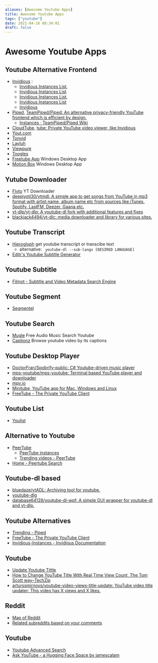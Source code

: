 ```yaml
---
aliases: [Awesome Youtube Apps]
title: Awesome Youtube Apps
tags: ["youtube"]
date: 2021-04-16 08:34:01
draft: false
---
```


# Awesome Youtube Apps

## Youtube Alternative Frontend

- [Invidious](https://invidio.us/) :
    - [Invidious Instances List](https://instances.invidio.us/),
    - [Invidious Instances List](https://redirect.invidious.io/)
    - [Invidious Instances List](https://github.com/iv-org/invidious/wiki/Invidious-Instances),
    - [Invidious Instances List](https://github.com/iv-org/documentation/blob/master/Invidious-Instances.md)
    - [Invidious](https://invidious.tube/feed/popular)
- [Piped](https://piped.kavin.rocks/), [TeamPiped/Piped: An alternative privacy-friendly YouTube frontend which is efficient by design.](https://github.com/TeamPiped/Piped)
    - [Instances · TeamPiped/Piped Wiki](https://github.com/TeamPiped/Piped/wiki/Instances)
- [CloudTube](https://tube.cadence.moe/), [tube: Private YouTube video viewer, like Invidious](https://sr.ht/~cadence/tube/)
- [Yout.com](https://yout.com/)
- [Tonvid](http://www.tonvid.com/)
- [Layluh](https://www.layluh.com/)
- [Viewpure](https://www.viewpure.com/)
- [Toogles](https://toogl.es/)
- [Freetube App](https://freetubeapp.io) Windows Desktop App
- [Motion Box](https://www.viewpure.com/) Windows Desktop App

## Yutube Downloader

- [Flvto](https://flvto.video/) YT Downloader
- [deepjyoti30/ytmdl: A simple app to get songs from YouTube in mp3 format with artist name, album name etc from sources like iTunes, Spotify, LastFM, Deezer, Gaana etc.](https://github.com/deepjyoti30/ytmdl)
- [yt-dlp/yt-dlp: A youtube-dl fork with additional features and fixes](https://github.com/yt-dlp/yt-dlp)
- [blackjack4494/yt-dlc: media downloader and library for various sites.](https://github.com/blackjack4494/yt-dlc)

## Youtube Transcript

- [Hieroglyph](https://hierogly.ph/) get youtube transcript or transcibe text
    - alternative: ` youtube-dl --sub-langs [DESIRED LANGUAGE]`
- [Editr's Youtube Subtitle Generator](https://www.editr.io/beta)

## Youtube Subtitle

- [Filmot - Subtitle and Video Metadata Search Engine](https://filmot.com/)

## Youtube Segment

- [Segmentel](http://www.segmentel.com/)

## Youtube Search

- [Mugle](http://mugle.io/) Free Audio Music Search Youtube
- [Captionz](https://pnlpal.dev/captionz) Browse youtube video by its captions

## Youtube Desktop Player

- [DoctorFran/Spobrify-public: C# Youtube-driven music player](https://github.com/DoctorFran/Spobrify-public)
- [mps-youtube/mps-youtube: Terminal based YouTube player and downloader](https://github.com/mps-youtube/mps-youtube)
- [mpv.io](https://mpv.io/)
- [Minitube, YouTube app for Mac, Windows and Linux](https://flavio.tordini.org/minitube)
- [FreeTube - The Private YouTube Client](https://freetubeapp.io/#download)

## Youtube List

- [Youlist](https://www.youlist.tv/)

## Alternative to Youtube

- [PeerTube](https://joinpeertube.org/)
    - [PeerTube instances](https://joinpeertube.org/instances#instances-list)
    - [Trending videos - PeerTube](https://wago.tube/videos/trending)
- [Home - Peertube Search](https://peertube-search.com/)

## Youtube-dl based

- [bluedaze/ytADL: Archiving tool for youtube.](https://github.com/bluedaze/ytADL)
- [youtube-dlg](https://mrs0m30n3.github.io/youtube-dl-gui/)
- [database64128/youtube-dl-wpf: A simple GUI wrapper for youtube-dl and yt-dlp.](https://github.com/database64128/youtube-dl-wpf)

## Youtube Alternatives

- [Trending - Piped](https://piped.kavin.rocks/)
- [FreeTube - The Private YouTube Client](https://freetubeapp.io/)
- [Invidious-Instances - Invidious Documentation](https://docs.invidious.io/Invidious-Instances.md)

## Youtube

- [Update Youtube Tittle](https://www.labnol.org/update-youtube-title-200818)
- [How to Change YouTube Title With Real Time View Count, The Tom Scott way–TechZip](https://techzip.in/how-to-change-youtube-title-with-real-time-view-count-the-tom-scott-way/)
- [arturssmirnovs/youtube-video-views-title-update: YouTube video title updater: This video has X views and X likes.](https://github.com/arturssmirnovs/youtube-video-views-title-update)

## Reddit

- [Map of Reddit](https://anvaka.github.io/map-of-reddit/?x=255000&y=381000&z=769530.5730064241)
- [Related subreddits based on your comments](https://anvaka.github.io/sayit/?query=)

## Youtube

- [Youtube Advanced Search](https://playlists.at/youtube/search/)
- [Ask YouTube - a Hugging Face Space by jamescalam](https://huggingface.co/spaces/jamescalam/ask-youtube)



